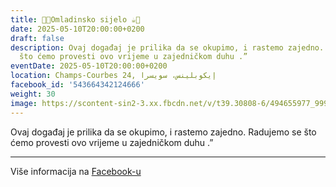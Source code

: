 ```yaml
---
title: 🍫🍪Omladinsko sijelo ☕️🍩
date: 2025-05-10T20:00:00+0200
draft: false
description: Ovaj događaj je prilika da se okupimo, i rastemo zajedno. Radujemo se
  što ćemo provesti ovo vrijeme u zajedničkom duhu .”
eventDate: 2025-05-10T20:00:00+0200
location: Champs-Courbes 24, ‏إيكوبلينس‏، ‏سويسرا‏
facebook_id: '543664342124666'
weight: 30
image: https://scontent-sin2-3.xx.fbcdn.net/v/t39.30808-6/494655977_999846225609310_4487878895912218163_n.jpg?_nc_cat=107&ccb=1-7&_nc_sid=9e60e4&_nc_ohc=eJskpzNXuEwQ7kNvwGLh2Gg&_nc_oc=AdlnpceRjKr2GBRqxpAE_dn0LqmkJzIpD7goPp8quPGoZIO-ch7mOfE8iMOZfpol6Ik&_nc_zt=23&_nc_ht=scontent-sin2-3.xx&edm=ABTKTjYEAAAA&_nc_gid=DDBJCMzEQ9tk2ES_3tuDHA&oh=00_AfLdFrg3vMaw5JTyX--ZtUpDT4OB4-xcXjfRK0ho9EcazA&oe=6831B818
---
```


Ovaj događaj je prilika da se okupimo, i rastemo zajedno. Radujemo se što ćemo provesti ovo vrijeme u zajedničkom duhu .”

---

Više informacija na [Facebook-u](https://facebook.com/events/543664342124666)